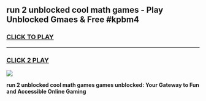 
## run 2 unblocked cool math games - Play Unblocked Gmaes & Free #kpbm4
<h3>
<a href="https://news.freeplayer.one?title=run_2_unblocked_cool_math_games&ref=03M">CLICK TO PLAY</a></h3>
<hr>

<h3>
<a href="https://news.freeplayer.one?title=run_2_unblocked_cool_math_games&ref=03M">CLICK 2 PLAY</a>
  
</h3>

<a href="https://news.freeplayer.one?title=run_2_unblocked_cool_math_games&ref=03M"><img src="https://clearcache.store/games.png"></a>


**run 2 unblocked cool math games games unblocked: Your Gateway to Fun and Accessible Online Gaming**
